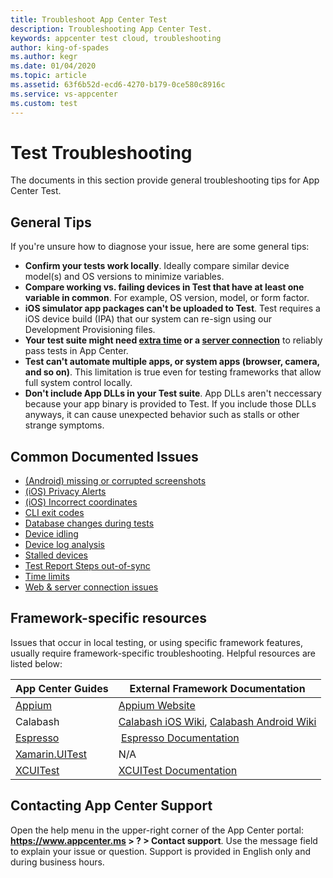 ```yaml
---
title: Troubleshoot App Center Test
description: Troubleshooting App Center Test.
keywords: appcenter test cloud, troubleshooting
author: king-of-spades
ms.author: kegr
ms.date: 01/04/2020
ms.topic: article
ms.assetid: 63f6b52d-ecd6-4270-b179-0ce580c8916c
ms.service: vs-appcenter
ms.custom: test
---
```


# Test Troubleshooting
The documents in this section provide general troubleshooting tips for App Center Test. 

## General Tips
If you're unsure how to diagnose your issue, here are some general tips:

- **Confirm your tests work locally**. Ideally compare similar device model(s) and OS versions to minimize variables.
- **Compare working vs. failing devices in Test that have at least one variable in common**. For example, OS version, model, or form factor. 
- **iOS simulator app packages can't be uploaded to Test**. Test requires a iOS device build (IPA) that our system can re-sign using our Development Provisioning files. 
- **Your test suite might need [extra time](time-outs.md) or a [server connection](server-connection.md)** to reliably pass tests in App Center.
- **Test can't automate multiple apps, or system apps (browser, camera, and so on)**. This limitation is true even for testing frameworks that allow full system control locally. 
- **Don't include App DLLs in your Test suite**. App DLLs aren't neccessary because your app binary is provided to Test. If you include those DLLs anyways, it can cause unexpected behavior such as stalls or other strange symptoms. 

## Common Documented Issues
- [(Android) missing or corrupted screenshots](android-screenshots.md)
- [(iOS) Privacy Alerts](ios-privacy-alerts.md)
- [(iOS) Incorrect coordinates](incorrect-ios-coordinates.md)
- [CLI exit codes](cli-exit-codes.md)
- [Database changes during tests](database-changes.md)
- [Device idling](sleep.md)
- [Device log analysis](device-logs.md)
- [Stalled devices](stalls.md)
- [Test Report Steps out-of-sync](steps-desync.md)
- [Time limits](time-outs.md)
- [Web & server connection issues](server-connection.md) 

## Framework-specific resources
Issues that occur in local testing, or using specific framework features, usually require framework-specific troubleshooting. Helpful resources are listed below:

| App Center Guides | External Framework Documentation |
| -------------- | ----------------------------------------- |
| [Appium](~/test-cloud/frameworks/appium/index.md) | [Appium Website](https://appium.io) |
| Calabash | [Calabash iOS Wiki](https://github.com/calabash/calabash-ios/wiki),  [Calabash Android Wiki](https://github.com/calabash/calabash-android/wiki) |
| [Espresso](~/test-cloud/frameworks/espresso/index.md) | [Espresso Documentation](https://developer.android.com/training/testing/espresso/) |
| [Xamarin.UITest](~/test-cloud/frameworks/uitest/troubleshooting/index.md) | N/A |
| [XCUITest](~/test-cloud/frameworks/xcuitest/index.md) | [XCUITest Documentation](https://developer.apple.com/library/content/documentation/DeveloperTools/Conceptual/testing_with_xcode/chapters/09-ui_testing.html) |

## Contacting App Center Support
Open the help menu in the upper-right corner of the App Center portal: **https://www.appcenter.ms > ? > Contact support**. Use the message field to explain your issue or question. Support is provided in English only and during business hours.
